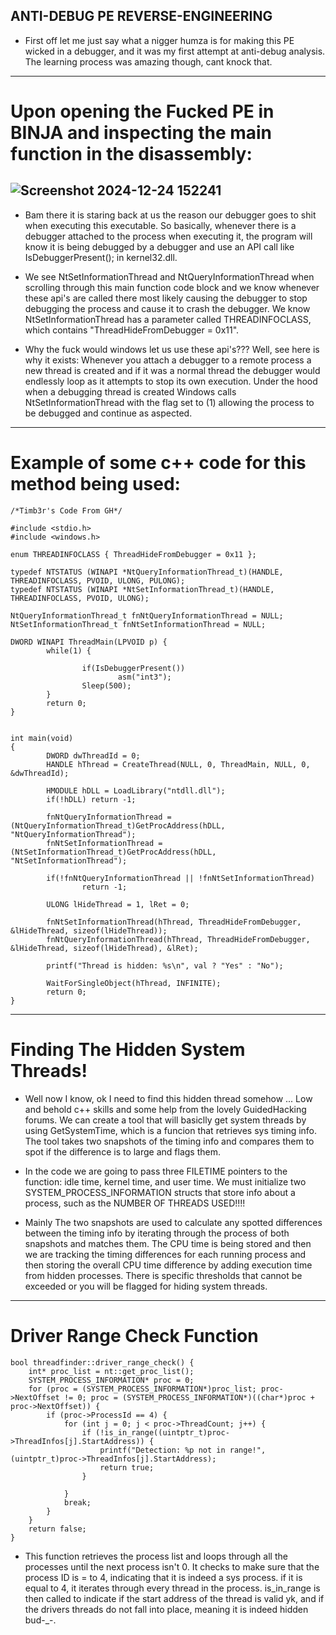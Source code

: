 ANTI-DEBUG PE REVERSE-ENGINEERING
---

* First off let me just say what a nigger humza is for making this PE wicked in a debugger, and it was my first attempt at anti-debug analysis. The learning process was amazing though, cant knock that.

---

# Upon opening the Fucked PE in BINJA and inspecting the main function in the disassembly:

![Screenshot 2024-12-24 152241](https://github.com/user-attachments/assets/246b148e-a888-4914-bfab-c45527c0cf51)
---
 - Bam there it is staring back at us the reason our debugger goes to shit when executing this executable. So basically, whenever there is a debugger attached to the process when executing it, the program will know it is being debugged by a debugger and use an API call like IsDebuggerPresent(); in kernel32.dll.

 - We see NtSetInformationThread and NtQueryInformationThread when scrolling through this main function code block and we know whenever these api's are called there most likely causing the debugger to stop debugging the process and cause it to crash the debugger. We know NtSetInformationThread has a parameter called THREADINFOCLASS, which contains "ThreadHideFromDebugger = 0x11".
 
 - Why the fuck would windows let us use these api's??? Well, see here is why it exists: Whenever you attach a debugger to a remote process a new thread is created and if it was a normal thread the debugger would endlessly loop as it attempts to stop its own execution. Under the hood when a debugging thread is created Windows calls NtSetInformationThread with the flag set to (1) allowing the process to be debugged and continue as aspected. 
---
# Example of some c++ code for this method being used:

```
/*Timb3r's Code From GH*/

#include <stdio.h>
#include <windows.h>

enum THREADINFOCLASS { ThreadHideFromDebugger = 0x11 };

typedef NTSTATUS (WINAPI *NtQueryInformationThread_t)(HANDLE, THREADINFOCLASS, PVOID, ULONG, PULONG);
typedef NTSTATUS (WINAPI *NtSetInformationThread_t)(HANDLE, THREADINFOCLASS, PVOID, ULONG);

NtQueryInformationThread_t fnNtQueryInformationThread = NULL;
NtSetInformationThread_t fnNtSetInformationThread = NULL;

DWORD WINAPI ThreadMain(LPVOID p) {
        while(1) {

                if(IsDebuggerPresent())
                        asm("int3");
                Sleep(500);
        }
        return 0;
}


int main(void)
{
        DWORD dwThreadId = 0;
        HANDLE hThread = CreateThread(NULL, 0, ThreadMain, NULL, 0, &dwThreadId);

        HMODULE hDLL = LoadLibrary("ntdll.dll");
        if(!hDLL) return -1;

        fnNtQueryInformationThread = (NtQueryInformationThread_t)GetProcAddress(hDLL, "NtQueryInformationThread");
        fnNtSetInformationThread = (NtSetInformationThread_t)GetProcAddress(hDLL, "NtSetInformationThread");

        if(!fnNtQueryInformationThread || !fnNtSetInformationThread)
                return -1;

        ULONG lHideThread = 1, lRet = 0;

        fnNtSetInformationThread(hThread, ThreadHideFromDebugger, &lHideThread, sizeof(lHideThread));
        fnNtQueryInformationThread(hThread, ThreadHideFromDebugger, &lHideThread, sizeof(lHideThread), &lRet);

        printf("Thread is hidden: %s\n", val ? "Yes" : "No");
 
        WaitForSingleObject(hThread, INFINITE);
        return 0;
}
```
---

# Finding The Hidden System Threads!

- Well now I know, ok I need to find this hidden thread somehow ... Low and behold c++ skills and some help from the lovely GuidedHacking forums. We can create a tool that will basiclly get system threads by using GetSystemTime, which is a funcion that retrieves sys timing info. The tool takes two snapshots of the timing info and compares them to spot if the difference is to large and flags them.

- In the code we are going to pass three FILETIME pointers to the function: idle time, kernel time, and user time. We must initialize two SYSTEM_PROCESS_INFORMATION structs that store info about a process, such as the NUMBER OF THREADS USED!!!!

- Mainly The two snapshots are used to calculate any spotted differences between the timing info by iterating through the process of both snapshots and matches them. The CPU time is being stored and then we are tracking the timing differences for each running process and then storing the overall CPU time difference by adding execution time from hidden processes. There is specific thresholds that cannot be exceeded or you will be flagged for hiding system threads.
---

# Driver Range Check Function
```
bool threadfinder::driver_range_check() {
	int* proc_list = nt::get_proc_list();
	SYSTEM_PROCESS_INFORMATION* proc = 0;
	for (proc = (SYSTEM_PROCESS_INFORMATION*)proc_list; proc->NextOffset != 0; proc = (SYSTEM_PROCESS_INFORMATION*)((char*)proc + proc->NextOffset)) {
		if (proc->ProcessId == 4) {
			for (int j = 0; j < proc->ThreadCount; j++) {
				if (!is_in_range((uintptr_t)proc->ThreadInfos[j].StartAddress)) {
					printf("Detection: %p not in range!", (uintptr_t)proc->ThreadInfos[j].StartAddress);
					return true;
				}

			}
			break;
		}
	}
	return false;
}
```

- This function retrieves the process list and loops through all the processes until the next process isn't 0. It checks to make sure that the process ID is = to 4, indicating that it is indeed a sys process. if it is equal to 4, it iterates through every thread in the process. is_in_range is then called to indicate if the start address of the thread is valid yk, and if the drivers threads do not fall into place, meaning it is indeed hidden bud-_-.
